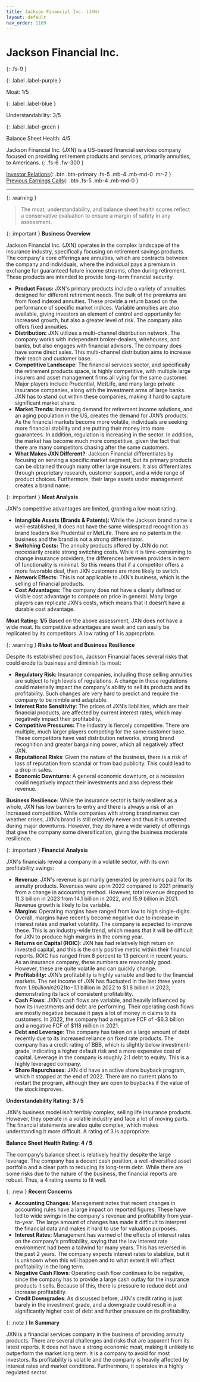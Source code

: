```yaml
---
title: Jackson Financial Inc. (JXN)
layout: default
nav_order: 1189
---
```


# Jackson Financial Inc.
{: .fs-9 }

{: .label .label-purple }

Moat: 1/5

{: .label .label-blue }

Understandability: 3/5

{: .label .label-green }

Balance Sheet Health: 4/5

Jackson Financial Inc. (JXN) is a US-based financial services company focused on providing retirement products and services, primarily annuities, to Americans.
{: .fs-6 .fw-300 }

[Investor Relations](https://www.google.com/search?q=JXN+investor+relations){: .btn .btn-primary .fs-5 .mb-4 .mb-md-0 .mr-2 }
[Previous Earnings Calls](https://discountingcashflows.com/company/JXN/transcripts/){: .btn .fs-5 .mb-4 .mb-md-0 }

---

{: .warning }
>The moat, understandability, and balance sheet health scores reflect a conservative evaluation to ensure a margin of safety in any assessment.



{: .important }
**Business Overview**

Jackson Financial Inc. (JXN) operates in the complex landscape of the insurance industry, specifically focusing on retirement savings products. The company's core offerings are annuities, which are contracts between the company and individuals, where the individual pays a premium in exchange for guaranteed future income streams, often during retirement. These products are intended to provide long-term financial security.

*   **Product Focus:** JXN's primary products include a variety of annuities designed for different retirement needs. The bulk of the premiums are from fixed indexed annuities. These provide a return based on the performance of specific market indices. Variable annuities are also available, giving investors an element of control and opportunity for increased growth, but also a greater level of risk. The company also offers fixed annuities.
*   **Distribution:** JXN utilizes a multi-channel distribution network. The company works with independent broker-dealers, wirehouses, and banks, but also engages with financial advisors. The company does have some direct sales. This multi-channel distribution aims to increase their reach and customer base.
*   **Competitive Landscape**: The financial services sector, and specifically the retirement products space, is highly competitive, with multiple large insurers and asset management firms all vying for the same customer. Major players include Prudential, MetLife, and many large private insurance companies, along with the investment arms of large banks. JXN has to stand out within these companies, making it hard to capture significant market share.
*   **Market Trends:** Increasing demand for retirement income solutions, and an aging population in the US, creates the demand for JXN’s products. As the financial markets become more volatile, individuals are seeking more financial stability and are putting their money into more guarantees. In addition, regulation is increasing in the sector. In addition, the market has become much more competitive, given the fact that there are many competitors chasing after the same customers.
*   **What Makes JXN Different?**: Jackson Financial differentiates by focusing on serving a specific market segment, but its primary products can be obtained through many other large insurers. It also differentiates through proprietary research, customer support, and a wide range of product choices. Furthermore, their large assets under management creates a brand name.  

{: .important }
**Moat Analysis**

JXN's competitive advantages are limited, granting a low moat rating.

*   **Intangible Assets (Brands & Patents):** While the Jackson brand name is well-established, it does not have the same widespread recognition as brand leaders like Prudential or MetLife. There are no patents in the business and the brand is not a strong differentiator.  
*   **Switching Costs:** The annuity products offered by JXN do not necessarily create strong switching costs. While it is time-consuming to change insurance providers, the differences between providers in term of functionality is minimal. So this means that if a competitor offers a more favorable deal, then JXN customers are more likely to switch.
*   **Network Effects:** This is not applicable to JXN’s business, which is the selling of financial products.
*   **Cost Advantages:** The company does not have a clearly defined or visible cost advantage to compete on price in general. Many large players can replicate JXN’s costs, which means that it doesn’t have a durable cost advantage.

**Moat Rating: 1/5**
Based on the above assessment, JXN does not have a wide moat. Its competitive advantages are weak and can easily be replicated by its competitors. A low rating of 1 is appropriate. 

{: .warning }
**Risks to Moat and Business Resilience**

Despite its established position, Jackson Financial faces several risks that could erode its business and diminish its moat:
*  **Regulatory Risk:** Insurance companies, including those selling annuities are subject to high levels of regulations. A change in these regulations could materially impact the company's ability to sell its products and its profitability. Such changes are very hard to predict and require the company to be nimble and adaptable.
*  **Interest Rate Sensitivity**: The prices of JXN’s liabilities, which are their financial products, are affected by current interest rates, which may negatively impact their profitability.
*   **Competitive Pressures:** The industry is fiercely competitive. There are multiple, much larger players competing for the same customer base. These competitors have vast distribution networks, strong brand recognition and greater bargaining power, which all negatively affect JXN.
*   **Reputational Risks**: Given the nature of the business, there is a risk of loss of reputation from scandal or from bad publicity. This could lead to a drop in sales.
*   **Economic Downturns**: A general economic downturn, or a recession could negatively impact their investments and also depress their revenue.

  **Business Resilience:**
  While the insurance sector is fairly resilient as a whole, JXN has low barriers to entry and there is always a risk of an increased competition. While companies with strong brand names can weather crises, JXN’s brand is still relatively newer and thus it is untested during major downturns. However, they do have a wide variety of offerings that give the company some diversification, giving the business moderate resilience.

{: .important }
**Financial Analysis**

JXN's financials reveal a company in a volatile sector, with its own profitability swings:
*   **Revenue**: JXN's revenue is primarily generated by premiums paid for its annuity products. Revenues were up in 2022 compared to 2021 primarily from a change in accounting method. However, total revenue dropped to 11.3 billion in 2023 from 14.1 billion in 2022, and 15.9 billion in 2021. Revenue growth is likely to be variable.
*   **Margins**: Operating margins have ranged from low to high single-digits. Overall, margins have recently become negative due to increase in interest rates and market volatility. The company is expected to improve these. This is an industry-wide trend, which means that it will be difficult for JXN to produce high margins in the coming year.
*  **Returns on Capital (ROIC)**: JXN has had relatively high return on invested capital, and this is the only positive metric within their financial reports. ROIC has ranged from 8 percent to 13 percent in recent years. As an insurance company, these numbers are reasonably good. However, these are quite volatile and can quickly change.
*   **Profitability:** JXN’s profitability is highly variable and tied to the financial markets. The net income of JXN has fluctuated in the last three years from $1.9 billion in 2021 to -$1.1 billion in 2022 to $1.8 billion in 2023, demonstrating its lack of consistent profitability.
*   **Cash Flows**: JXN’s cash flows are variable, and heavily influenced by how its investments and debt are performing. Their operating cash flows are mostly negative because it pays a lot of money in claims to its customers. In 2022, the company had a negative FCF of -$6.3 billion and a negative FCF of $118 million in 2021.
*  **Debt and Leverage**: The company has taken on a large amount of debt recently due to its increased reliance on fixed rate products. The company has a credit rating of BBB, which is slightly below investment-grade, indicating a higher default risk and a more expensive cost of capital. Leverage in the company is roughly 2:1 debt to equity. This is a highly leveraged company.
*   **Share Repurchases**: JXN did have an active share buyback program, which it stopped at the end of 2022. There are no current plans to restart the program, although they are open to buybacks if the value of the stock improves.

**Understandability Rating: 3 / 5**

JXN's business model isn't terribly complex, selling life insurance products. However, they operate in a volatile industry and face a lot of moving parts. The financial statements are also quite complex, which makes understanding it more difficult. A rating of 3 is appropriate.

**Balance Sheet Health Rating: 4 / 5**

The company’s balance sheet is relatively healthy despite the large leverage. The company has a decent cash position, a well-diversified asset portfolio and a clear path to reducing its long-term debt. While there are some risks due to the nature of the business, the financial reports are robust. Thus, a 4 rating seems to fit well.

{: .new }
**Recent Concerns**

*   **Accounting Changes:** Management notes that recent changes in accounting rules have a large impact on reported figures. These have led to wide swings in the company's revenue and profitability from year-to-year. The large amount of changes has made it difficult to interpret the financial data and makes it hard to use for valuation purposes.
*   **Interest Rates:** Management has warned of the effects of interest rates on the company’s profitability, saying that the low interest rate environment had been a tailwind for many years. This has reversed in the past 2 years. The company expects interest rates to stabilize, but it is unknown when this will happen and to what extent it will affect profitability in the long term.
*  **Negative Cash Flows**: Operating cash flow continues to be negative, since the company has to provide a large cash outlay for the insurance products it sells. Because of this, there is pressure to reduce debt and increase profitability.
*  **Credit Downgrades**: As discussed before, JXN's credit rating is just barely in the investment grade, and a downgrade could result in a significantly higher cost of debt and further pressure on its profitability.

{: .note }
**In Summary**

JXN is a financial services company in the business of providing annuity products. There are several challenges and risks that are apparent from its latest reports. It does not have a strong economic moat, making it unlikely to outperform the market long term. It is a company to avoid for most investors. Its profitability is volatile and the company is heavily affected by interest rates and market conditions. Furthermore, it operates in a highly regulated sector.
